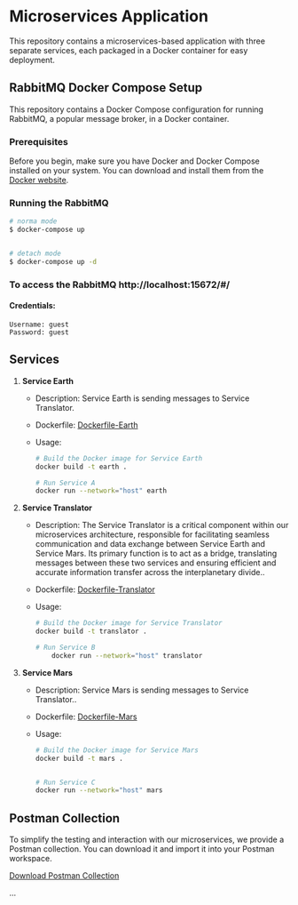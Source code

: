 # Microservices Application

This repository contains a microservices-based application with three separate services, each packaged in a Docker container for easy deployment.

## RabbitMQ Docker Compose Setup

This repository contains a Docker Compose configuration for running RabbitMQ, a popular message broker, in a Docker container.

### Prerequisites

Before you begin, make sure you have Docker and Docker Compose installed on your system. You can download and install them from the [Docker website](https://www.docker.com/get-started).

### Running the RabbitMQ

```bash
# norma mode
$ docker-compose up


# detach mode
$ docker-compose up -d

```

### To access the RabbitMQ http://localhost:15672/#/

#### Credentials:

```
Username: guest
Password: guest
```

## Services

1.  **Service Earth**

    - Description: Service Earth is sending messages to Service Translator.
    - Dockerfile: [Dockerfile-Earth](./earth/Dockerfile)
    - Usage:

      ```bash
      # Build the Docker image for Service Earth
      docker build -t earth .

      # Run Service A
      docker run --network="host" earth
      ```

2.  **Service Translator**

    - Description: The Service Translator is a critical component within our microservices architecture, responsible for facilitating seamless communication and data exchange between Service Earth and Service Mars. Its primary function is to act as a bridge, translating messages between these two services and ensuring efficient and accurate information transfer across the interplanetary divide..
    - Dockerfile: [Dockerfile-Translator](./translator/Dockerfile)
    - Usage:

      ```bash
      # Build the Docker image for Service Translator
      docker build -t translator .

      # Run Service B
          docker run --network="host" translator
      ```

3.  **Service Mars**

    - Description: Service Mars is sending messages to Service Translator..
    - Dockerfile: [Dockerfile-Mars](./mars/Dockerfile)
    - Usage:

      ```bash
      # Build the Docker image for Service Mars
      docker build -t mars .


      # Run Service C
      docker run --network="host" mars

      ```

## Postman Collection

To simplify the testing and interaction with our microservices, we provide a Postman collection. You can download it and import it into your Postman workspace.

[Download Postman Collection](https://www.postman.com/flight-astronaut-23387478/workspace/if-else-cloud)

...
